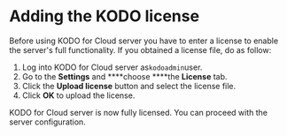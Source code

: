 # Adding the KODO license

Before using KODO for Cloud server you have to enter a license to enable the server's full functionality.  If you obtained a license file, do as follow:

1. Log into KODO for Cloud server as`kodoadmin`user.
2. Go to the **Settings** and ****choose ****the **License** tab.
3. Click the **Upload license** button and select the license file.
4. Click **OK** to upload the license.

KODO for Cloud server is now fully licensed. You can proceed with the server configuration.





